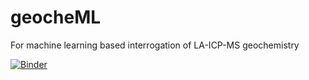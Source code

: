 # geocheML
For machine learning based interrogation of LA-ICP-MS geochemistry

[![Binder](https://mybinder.org/badge_logo.svg)](https://mybinder.org/v2/gh/AdamNissen/geocheML/HEAD?labpath=KMeans_for_Geochemistry.ipynb)
